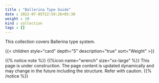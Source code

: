 ```yaml
---
title : "Ballerina Type Guide"
date : 2022-07-05T22:59:26+05:30
weight : 10
kind : collection 
tags : []
---
```


This collection covers Ballerina type system.

<!--more-->
{{< children style="card" depth="5" description="true" sort="Weight" >}}

{{% notice note %}}
{{%icon name="wrench" size="xx-large" %}} This page is under construction. The page content is updated dynamically and may change in the future including the structure. Refer with caution. 
{{% /notice %}}